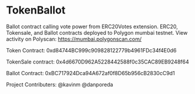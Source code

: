 # TokenBallot
Ballot contract calling vote power from ERC20Votes extension. ERC20, Tokensale, and Ballot contracts deployed to Polygon mumbai testnet.
View activity on Polyscan: https://mumbai.polygonscan.com/

Token Contract: 0xd84744BC999c909828122779b4961FDc34f4E0d6 

TokenSale contract: 0x4d6670D962A5228442588f0c35CAC89EB9248f64

Ballot Contract: 0xBC717924Dca94A672af0f8D65b956cB2830cC9d1

Project Contributers:
@kavinm
@danporeda
